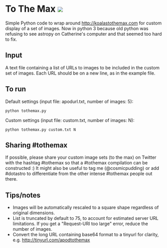 # To The Max ![](https://camo.githubusercontent.com/9e95bcdd01de99de22be89233b899f4579e24902/687474703a2f2f696d672e736869656c64732e696f2f62616467652f4275696c7425323061742d253233646f74617374726f2d626c75652e7376673f7374796c653d666c6174)

Simple Python code to wrap around http://koalastothemax.com for custom display of a set of images. Now in python 3 because old python was refusing to see astropy on Catherine's computer and that seemed too hard to fix. 

## Input 
A text file containing a list of URLs to images to be included in the custom set of images. Each URL should be on a new line, as in the example file.

## To run
Default settings (input file: apodurl.txt, number of images: 5):

`python tothemax.py`

Custom settings (input file: custom.txt, number of images: N):

`python tothemax.py custom.txt N`

## Sharing #tothemax
If possible, please share your custom image sets (to the max) on Twitter with the hashtag #tothemax so that a #tothemax compilation can be constructed :) It might also be useful to tag me (@cosmicpudding) or add #dotastro to differentiate from the other intense #tothemax people out there. 

## Tips/notes
* Images will be automatically rescaled to a square shape regardless of original dimensions. 
* List is truncated by default to 75, to account for estimated server URL limitations. If you get a "Request-URI too large" error, reduce the number of images. 
* Convert the long URL containing base64 format to a tinyurl for clarity, e.g. http://tinyurl.com/apodtothemax
